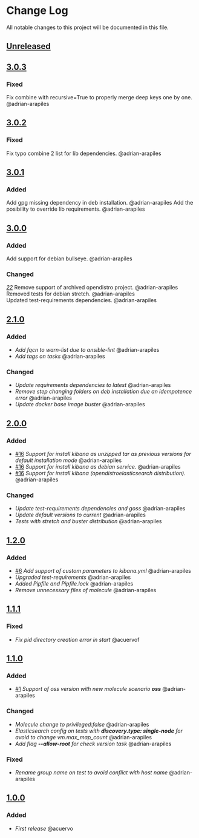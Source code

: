 # Change Log
All notable changes to this project will be documented in this file.

## [Unreleased](https://github.com/idealista/kibana_role/tree/develop)

## [3.0.3](https://github.com/idealista/kibana_role/tree/3.0.3)
### Fixed
Fix combine with recursive=True to properly merge deep keys one by one. @adrian-arapiles


## [3.0.2](https://github.com/idealista/kibana_role/tree/3.0.2)
### Fixed
Fix typo combine 2 list for lib dependencies. @adrian-arapiles

## [3.0.1](https://github.com/idealista/kibana_role/tree/3.0.1)
### Added
Add gpg missing dependency in deb installation. @adrian-arapiles
Add the posibility to override lib requirements. @adrian-arapiles


## [3.0.0](https://github.com/idealista/kibana_role/tree/3.0.0)
### Added
Add support for debian bullseye. @adrian-arapiles  
### Changed
*[22](https://github.com/idealista/kibana_role/issues/22)* Remove support of archived opendistro project. @adrian-arapiles
Removed tests for debian stretch. @adrian-arapiles  
Updated test-requirements dependencies. @adrian-arapiles  

## [2.1.0](https://github.com/idealista/kibana_role/tree/2.1.0)
### Added
- *Add fqcn to warn-list due to ansible-lint* @adrian-arapiles
- *Add tags on tasks* @adrian-arapiles

### Changed
- *Update requirements dependencies to latest* @adrian-arapiles
- *Remove step changing folders on deb installation due an idempotence error* @adrian-arapiles
- *Update docker base image buster* @adrian-arapiles

## [2.0.0](https://github.com/idealista/kibana_role/tree/2.0.0)
### Added
- [#16](https://github.com/idealista/kibana_role/issues/16) *Support for install kibana as unzipped tar as previous versions for default installation mode* @adrian-arapiles
- [#16](https://github.com/idealista/kibana_role/issues/16) *Support for install kibana as debian service.* @adrian-arapiles
- [#16](https://github.com/idealista/kibana_role/issues/16) *Support for install kibana (opendistroelasticsearch distribution).* @adrian-arapiles

### Changed
- *Update test-requirements dependencies and goss* @adrian-arapiles
- *Update default versions to current* @adrian-arapiles
- *Tests with stretch and buster distribution* @adrian-arapiles

## [1.2.0](https://github.com/idealista/kibana_role/tree/1.2.0)
### Added
- [#6](https://github.com/idealista/kibana_role/issues/6) *Add support of custom parameters to kibana.yml* @adrian-arapiles
- *Upgraded test-requirements*   @adrian-arapiles
- *Added Pipfile and Pipfile.lock* @adrian-arapiles
- *Remove unnecessary files of molecule* @adrian-arapiles

## [1.1.1](https://github.com/idealista/kibana_role/tree/1.1.1)
### Fixed
- *Fix pid directory creation error in start* @acuervof

## [1.1.0](https://github.com/idealista/kibana_role/tree/1.1.0)
### Added
- [#1](https://github.com/idealista/kibana_role/issues/1) *Support of oss version with new molecule scenario **oss*** @adrian-arapiles

### Changed
- *Molecule change to privileged:false* @adrian-arapiles
- *Elasticsearch config on tests with **discovery.type: single-node** for avoid to change vm.max_map_count* @adrian-arapiles
- *Add flag **--allow-root** for check version task* @adrian-arapiles

### Fixed
- *Rename group name on test to avoid conflict with host name* @adrian-arapiles

## [1.0.0](https://github.com/idealista/kibana_role/tree/1.0.0)
### Added
- *First release* @acuervo
